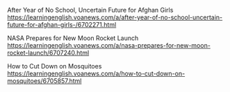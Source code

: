 After Year of No School, Uncertain Future for Afghan Girls https://learningenglish.voanews.com/a/after-year-of-no-school-uncertain-future-for-afghan-girls-/6702271.html 

NASA Prepares for New Moon Rocket Launch https://learningenglish.voanews.com/a/nasa-prepares-for-new-moon-rocket-launch/6707240.html

How to Cut Down on Mosquitoes https://learningenglish.voanews.com/a/how-to-cut-down-on-mosquitoes/6705857.html

